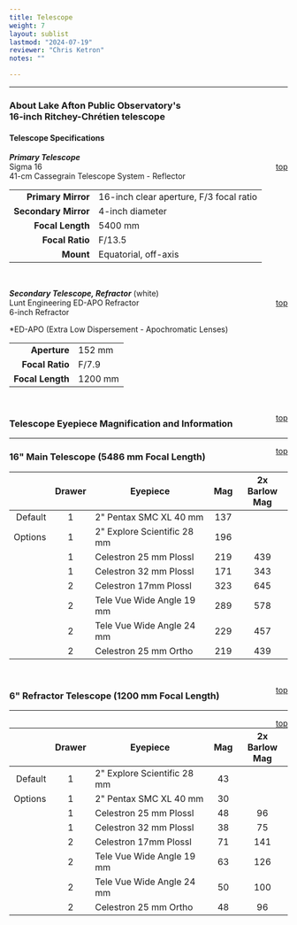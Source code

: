 ```yaml
---
title: Telescope
weight: 7
layout: sublist
lastmod: "2024-07-19"
reviewer: "Chris Ketron"
notes: ""

---
```


---

### About Lake Afton Public Observatory's<br> 16-inch Ritchey-Chrétien telescope

#### Telescope Specifications

***Primary Telescope***  
<span style='float:right;'>[top](#)</span>
Sigma 16  
41-cm Cassegrain Telescope System - Reflector

|                |         |
|---------------:|:--------|
| **Primary Mirror** | 16-inch clear aperture, F/3 focal ratio |
| **Secondary Mirror** | 4-inch diameter |
| **Focal Length**   | 5400 mm |
| **Focal Ratio**    | F/13.5 |
| **Mount**          | Equatorial, off-axis |

<br/>

***Secondary Telescope, Refractor*** (white)  
<span style='float:right;'>[top](#)</span>
Lunt Engineering ED-APO Refractor  
6-inch Refractor  

<super>*</super>ED-APO (Extra Low Dispersement - Apochromatic Lenses)  

|                |               |
|---------------:|:--------------|
|**Aperture**    | 152 mm        |
|**Focal Ratio** | F/7.9         |
|**Focal Length**| 1200 mm       |


<br/>

<span style='float:right;'>[top](#)</span>

### Telescope Eyepiece Magnification and Information

---
<span style='float:right;'>[top](#)</span>

### 16" Main Telescope (5486 mm Focal Length)

|         |**Drawer**|**Eyepiece**|**Mag**|**2x Barlow**<br>**Mag**|
|--------:|:---:|-------------------------------|:----:|:---:|
| Default | 1   | 2" Pentax SMC XL 40 mm        | 137  |     |  
| Options | 1   | 2" Explore Scientific 28 mm   | 196  |     | 
|         | 1   | Celestron 25 mm Plossl        | 219  | 439 | 
|         | 1   | Celestron 32 mm Plossl        | 171  | 343 | 
|         | 2   | Celestron 17mm Plossl         | 323  | 645 | 
|         | 2   | Tele Vue Wide Angle 19 mm     | 289  | 578 | 
|         | 2   | Tele Vue Wide Angle 24 mm     | 229  | 457 | 
|         | 2   | Celestron 25 mm Ortho         | 219  | 439 | 

<br/>

<span style='float:right;'>[top](#)</span>

### 6" Refractor Telescope (1200 mm Focal Length) 

---
<span style='float:right;'>[top](#)</span>

|         |**Drawer**|**Eyepiece**|**Mag**|**2x Barlow**<br>**Mag**|
|--------:|:---:|-------------------------------|:----:|:---:|
| Default | 1   | 2" Explore Scientific 28 mm   |  43  |     |  
| Options | 1   | 2" Pentax SMC XL 40 mm        |  30  |     | 
|         | 1   | Celestron 25 mm Plossl        |  48  |  96 |
|         | 1   | Celestron 32 mm Plossl        |  38  |  75 |
|         | 2   | Celestron 17mm Plossl         |  71  | 141 |
|         | 2   | Tele Vue Wide Angle 19 mm     |  63  | 126 |
|         | 2   | Tele Vue Wide Angle 24 mm     |  50  | 100 |
|         | 2   | Celestron 25 mm Ortho         |  48  |  96 |

<br/>
